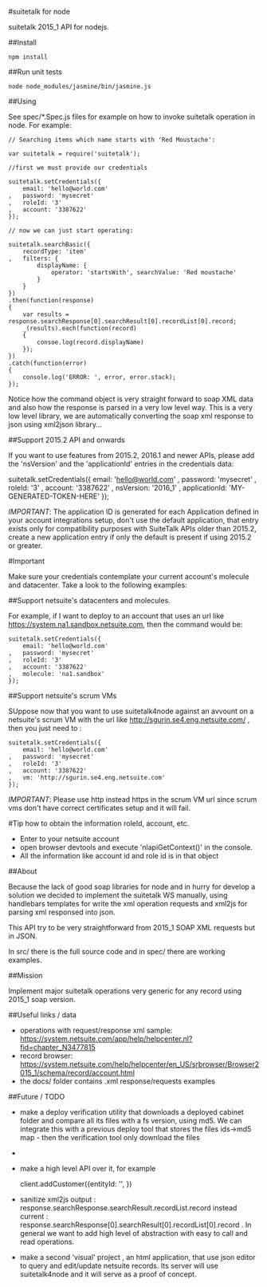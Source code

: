 #suitetalk for node

suitetalk 2015_1 API for nodejs. 

##Install
	
	npm install

##Run unit tests 

	node node_modules/jasmine/bin/jasmine.js

##Using

See spec/*.Spec.js files for example on how to invoke suitetalk operation in node. For example: 

	// Searching items which name starts with 'Red Moustache':

	var suitetalk = require('suitetalk'); 

	//first we must provide our credentials

	suitetalk.setCredentials({
		email: 'hello@world.com'
	,	password: 'mysecret'
	,	roleId: '3'
	,	account: '3387622'
	}); 

	// now we can just start operating: 

	suitetalk.searchBasic({
		recordType: 'item'
	,	filters: {
			displayName: {
				operator: 'startsWith', searchValue: 'Red moustache'
			}
		}
	})
	.then(function(response)
	{
		var results = response.searchResponse[0].searchResult[0].recordList[0].record;
		_(results).each(function(record)
		{
			consoe.log(record.displayName)
		}); 
	})
	.catch(function(error)
	{
		console.log('ERROR: ', error, error.stack); 
	}); 


Notice how the command object is very straight forward to soap XML data and also how the response is parsed in a very low level way. This is a very low level library, we are automatically converting the soap xml response to json using xml2json library...


##Support 2015.2 API and onwards

If you want to use features from 2015.2, 2016.1 and newer APIs, please add the 'nsVersion' and the 'applicationId' entries in the credentials data:

suitetalk.setCredentials({
	email: 'hello@world.com'
,	password: 'mysecret'
,	roleId: '3'
,	account: '3387622'
,	nsVersion: '2016_1'
,	applicationId: 'MY-GENERATED-TOKEN-HERE'
}); 

*IMPORTANT*: The application ID is generated for each Application defined in your account integrations setup, don't use the default application, that entry exists only for compatibility purposes with SuiteTalk APIs older than 2015.2, create a new application entry if only the default is present if using 2015.2 or greater.


#Important

Make sure your credentials contemplate your current account's molecule and datacenter. Take a look to the following examples:

##Support netsuite's datacenters and molecules.

For example, if I want to deploy to an account that uses an url like https://system.na1.sandbox.netsuite.com, then the command would be:

	suitetalk.setCredentials({
		email: 'hello@world.com'
	,	password: 'mysecret'
	,	roleId: '3'
	,	account: '3387622'
	,	molecule: 'na1.sandbox'
	}); 

##Support netsuite's scrum VMs

SUppose now that you want to use suitetalk4node against an avvount on a netsuite's scrum VM with the url like http://sgurin.se4.eng.netsuite.com/  , then you just need to :

	suitetalk.setCredentials({
		email: 'hello@world.com'
	,	password: 'mysecret'
	,	roleId: '3'
	,	account: '3387622'
	,	vm: 'http://sgurin.se4.eng.netsuite.com'
	}); 

*IMPORTANT*: Please use http instead https in the scrum VM url since scrum vms don't have correct certificates setup and it will fail. 

#Tip how to obtain the information roleId, account, etc.

 * Enter to your netsuite account
 * open browser devtools and execute 'nlapiGetContext()' in the console. 
 * All the information like account id and role id is in that object

##About

Because the lack of good soap libraries for node and in hurry for develop a solution we decided to implement the suitetalk WS manually, using handlebars templates for write the xml operation requests and xml2js for parsing xml responsed into json.

This API try to be very straightforward from 2015_1 SOAP XML requests but in JSON. 

In src/ there is the full source code and in spec/ there are working examples.


##Mission

Implement major suitetalk operations very generic for any record using 2015_1 soap version. 

##Useful links / data

 * operations with request/response xml sample: 
 https://system.netsuite.com/app/help/helpcenter.nl?fid=chapter_N3477815
 * record browser: 
 https://system.netsuite.com/help/helpcenter/en_US/srbrowser/Browser2015_1/schema/record/account.html
 * the docs/ folder contains .xml response/requests examples


##Future / TODO

 * make a deploy verification utility that downloads a deployed cabinet folder and compare all its files with a fs version, using md5. We can integrate this with a previous deploy tool that stores the files ids->md5 map - then the verification tool only download the files
 *  
 * make a high level API over it, for example 

 	client.addCustomer({entityId: '', })

 * sanitize xml2js output : response.searchResponse.searchResult.recordList.record instead current : response.searchResponse[0].searchResult[0].recordList[0].record . In general we want to add high level of abstraction with easy to call and read operations. 


 * make a second 'visual' project , an html application, that use json editor to query and edit/update netsuite records. Its server will use suitetalk4node and it will serve as a proof of concept. 